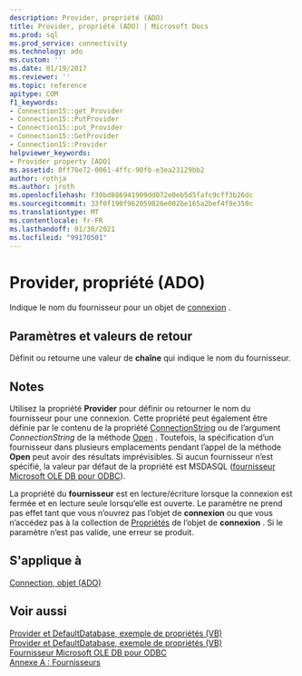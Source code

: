 ```yaml
---
description: Provider, propriété (ADO)
title: Provider, propriété (ADO) | Microsoft Docs
ms.prod: sql
ms.prod_service: connectivity
ms.technology: ado
ms.custom: ''
ms.date: 01/19/2017
ms.reviewer: ''
ms.topic: reference
apitype: COM
f1_keywords:
- Connection15::get_Provider
- Connection15::PutProvider
- Connection15::put_Provider
- Connection15::GetProvider
- Connection15::Provider
helpviewer_keywords:
- Provider property [ADO]
ms.assetid: 0ff70e72-0061-4ffc-90fb-e3ea23129bb2
author: rothja
ms.author: jroth
ms.openlocfilehash: f30bd886941909dd072e0eb5d5fafc9cff3b26dc
ms.sourcegitcommit: 33f0f190f962059826e002be165a2bef4f9e350c
ms.translationtype: MT
ms.contentlocale: fr-FR
ms.lasthandoff: 01/30/2021
ms.locfileid: "99170501"
---
```

# <a name="provider-property-ado"></a>Provider, propriété (ADO)
Indique le nom du fournisseur pour un objet de [connexion](./connection-object-ado.md) .  
  
## <a name="settings-and-return-values"></a>Paramètres et valeurs de retour  
 Définit ou retourne une valeur de **chaîne** qui indique le nom du fournisseur.  
  
## <a name="remarks"></a>Notes  
 Utilisez la propriété **Provider** pour définir ou retourner le nom du fournisseur pour une connexion. Cette propriété peut également être définie par le contenu de la propriété [ConnectionString](./connectionstring-property-ado.md) ou de l’argument *ConnectionString* de la méthode [Open](./open-method-ado-connection.md) . Toutefois, la spécification d’un fournisseur dans plusieurs emplacements pendant l’appel de la méthode **Open** peut avoir des résultats imprévisibles. Si aucun fournisseur n’est spécifié, la valeur par défaut de la propriété est MSDASQL ([fournisseur Microsoft OLE DB pour ODBC](../../guide/appendixes/microsoft-ole-db-provider-for-odbc.md)).  
  
 La propriété du **fournisseur** est en lecture/écriture lorsque la connexion est fermée et en lecture seule lorsqu’elle est ouverte. Le paramètre ne prend pas effet tant que vous n’ouvrez pas l’objet de **connexion** ou que vous n’accédez pas à la collection de [Propriétés](./properties-collection-ado.md) de l’objet de **connexion** . Si le paramètre n’est pas valide, une erreur se produit.  
  
## <a name="applies-to"></a>S'applique à  
 [Connection, objet (ADO)](./connection-object-ado.md)  
  
## <a name="see-also"></a>Voir aussi  
 [Provider et DefaultDatabase, exemple de propriétés (VB)](./provider-and-defaultdatabase-properties-example-vb.md)   
 [Provider et DefaultDatabase, exemple de propriétés (VB)](./provider-and-defaultdatabase-properties-example-vb.md)   
 [Fournisseur Microsoft OLE DB pour ODBC](../../guide/appendixes/microsoft-ole-db-provider-for-odbc.md)   
 [Annexe A : Fournisseurs](../../guide/appendixes/appendix-a-providers.md)